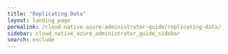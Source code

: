 ```yaml
---
title: "Replicating Data"
layout: landing_page
permalink: /cloud-native-azure-administrator-guide/replicating-data/
sidebar: cloud_native_azure_administrator_guide_sidebar
search: exclude
---
```

